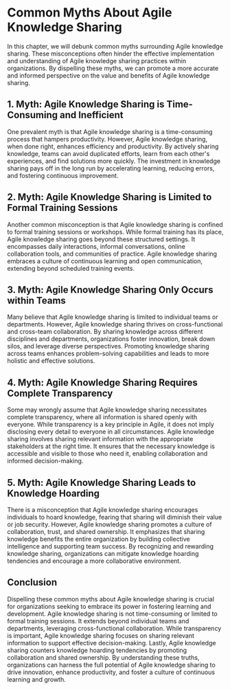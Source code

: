 Common Myths About Agile Knowledge Sharing
===================================================

In this chapter, we will debunk common myths surrounding Agile knowledge sharing. These misconceptions often hinder the effective implementation and understanding of Agile knowledge sharing practices within organizations. By dispelling these myths, we can promote a more accurate and informed perspective on the value and benefits of Agile knowledge sharing.

**1. Myth: Agile Knowledge Sharing is Time-Consuming and Inefficient**
----------------------------------------------------------------------

One prevalent myth is that Agile knowledge sharing is a time-consuming process that hampers productivity. However, Agile knowledge sharing, when done right, enhances efficiency and productivity. By actively sharing knowledge, teams can avoid duplicated efforts, learn from each other's experiences, and find solutions more quickly. The investment in knowledge sharing pays off in the long run by accelerating learning, reducing errors, and fostering continuous improvement.

**2. Myth: Agile Knowledge Sharing is Limited to Formal Training Sessions**
---------------------------------------------------------------------------

Another common misconception is that Agile knowledge sharing is confined to formal training sessions or workshops. While formal training has its place, Agile knowledge sharing goes beyond these structured settings. It encompasses daily interactions, informal conversations, online collaboration tools, and communities of practice. Agile knowledge sharing embraces a culture of continuous learning and open communication, extending beyond scheduled training events.

**3. Myth: Agile Knowledge Sharing Only Occurs within Teams**
-------------------------------------------------------------

Many believe that Agile knowledge sharing is limited to individual teams or departments. However, Agile knowledge sharing thrives on cross-functional and cross-team collaboration. By sharing knowledge across different disciplines and departments, organizations foster innovation, break down silos, and leverage diverse perspectives. Promoting knowledge sharing across teams enhances problem-solving capabilities and leads to more holistic and effective solutions.

**4. Myth: Agile Knowledge Sharing Requires Complete Transparency**
-------------------------------------------------------------------

Some may wrongly assume that Agile knowledge sharing necessitates complete transparency, where all information is shared openly with everyone. While transparency is a key principle in Agile, it does not imply disclosing every detail to everyone in all circumstances. Agile knowledge sharing involves sharing relevant information with the appropriate stakeholders at the right time. It ensures that the necessary knowledge is accessible and visible to those who need it, enabling collaboration and informed decision-making.

**5. Myth: Agile Knowledge Sharing Leads to Knowledge Hoarding**
----------------------------------------------------------------

There is a misconception that Agile knowledge sharing encourages individuals to hoard knowledge, fearing that sharing will diminish their value or job security. However, Agile knowledge sharing promotes a culture of collaboration, trust, and shared ownership. It emphasizes that sharing knowledge benefits the entire organization by building collective intelligence and supporting team success. By recognizing and rewarding knowledge sharing, organizations can mitigate knowledge hoarding tendencies and encourage a more collaborative environment.

**Conclusion**
--------------

Dispelling these common myths about Agile knowledge sharing is crucial for organizations seeking to embrace its power in fostering learning and development. Agile knowledge sharing is not time-consuming or limited to formal training sessions. It extends beyond individual teams and departments, leveraging cross-functional collaboration. While transparency is important, Agile knowledge sharing focuses on sharing relevant information to support effective decision-making. Lastly, Agile knowledge sharing counters knowledge hoarding tendencies by promoting collaboration and shared ownership. By understanding these truths, organizations can harness the full potential of Agile knowledge sharing to drive innovation, enhance productivity, and foster a culture of continuous learning and growth.
